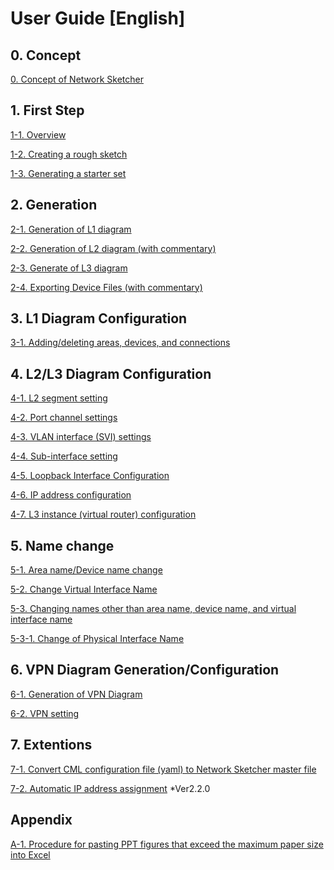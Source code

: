 # User Guide [English]

## 0. Concept
[0. Concept of Network Sketcher](https://github.com/cisco-open/network-sketcher/blob/main/User_Guide/English/0-1.concept%20of%20Network%20Sketcher.pdf)

## 1. First Step

[1-1. Overview](https://github.com/cisco-open/network-sketcher/blob/main/User_Guide/English/1-1%20What%20is%20Network%20Sketcher%20DX.pdf)

[1-2. Creating a rough sketch](https://github.com/cisco-open/network-sketcher/blob/main/User_Guide/English/1-2.creating%20a%20rough%20sketch.pdf)

[1-3. Generating a starter set](https://github.com/cisco-open/network-sketcher/blob/main/User_Guide/English/1-3.%20generating%20a%20starter%20set.pdf)


## 2. Generation

[2-1. Generation of L1 diagram](https://github.com/cisco-open/network-sketcher/blob/main/User_Guide/English/2-1.%20generation%20of%20L1%20diagram.pdf)

[2-2. Generation of L2 diagram (with commentary)](https://github.com/cisco-open/network-sketcher/blob/main/User_Guide/English/2-2.%20generation%20of%20L2%20diagram.pdf)

[2-3. Generate of L3 diagram](https://github.com/cisco-open/network-sketcher/blob/main/User_Guide/English/2-3.%20generate%20of%20L3%20diagram.pdf)

[2-4. Exporting Device Files (with commentary)](https://github.com/cisco-open/network-sketcher/blob/main/User_Guide/English/2-4%20Exporting%20Device%20Files.pdf)

## 3. L1 Diagram Configuration

[3-1. Adding/deleting areas, devices, and connections](https://github.com/cisco-open/network-sketcher/blob/main/User_Guide/English/3-1.%20addingdeleting%20areas%2C%20devices%2C%20and%20connections.pdf)


## 4. L2/L3 Diagram Configuration

[4-1. L2 segment setting ](https://github.com/cisco-open/network-sketcher/blob/main/User_Guide/English/4-1.L2%20segment%20setting%20.pdf)

[4-2. Port channel settings ](https://github.com/cisco-open/network-sketcher/blob/main/User_Guide/English/4-2.Port%20channel%20settings%20.pdf)

[4-3. VLAN interface (SVI) settings ](https://github.com/cisco-open/network-sketcher/blob/main/User_Guide/English/4-3.VLAN%20interface%20(SVI)%20settings%20.pdf)

[4-4. Sub-interface setting](https://github.com/cisco-open/network-sketcher/blob/main/User_Guide/English/4-4.Sub-interface%20setting.pdf)

[4-5. Loopback Interface Configuration](https://github.com/cisco-open/network-sketcher/blob/main/User_Guide/English/4-5.Loopback%20Interface%20Configuration.pdf)

[4-6. IP address configuration](https://github.com/cisco-open/network-sketcher/blob/main/User_Guide/English/4-6.IP%20address%20configuration.pdf)

[4-7. L3 instance (virtual router) configuration](https://github.com/cisco-open/network-sketcher/blob/main/User_Guide/English/4-7.L3%20instance%20(virtual%20router)%20configuration.pdf)

## 5. Name change
[5-1. Area name/Device name change](https://github.com/cisco-open/network-sketcher/blob/main/User_Guide/English/5-1.%20area%20namedevice%20name%20change.pdf)

[5-2. Change Virtual Interface Name ](https://github.com/cisco-open/network-sketcher/blob/main/User_Guide/English/5-2.Change%20Virtual%20Interface%20Name%20.pdf)

[5-3. Changing names other than area name, device name, and virtual interface name](https://github.com/cisco-open/network-sketcher/blob/main/User_Guide/English/5-3.%20Changing%20names%20other%20than%20area%20name%2C%20device%20name%2C%20and%20virtual%20interface%20name.pdf)

[5-3-1. Change of Physical Interface Name](https://github.com/cisco-open/network-sketcher/blob/main/User_Guide/English/5-3-1.%20Change%20of%20Physical%20Interface%20Name.pdf)

## 6. VPN Diagram Generation/Configuration
[6-1. Generation of VPN Diagram](https://github.com/cisco-open/network-sketcher/blob/main/User_Guide/English/6-1.%20Generation%20of%20VPN%20Diagram%20.md) 

[6-2. VPN setting](https://github.com/cisco-open/network-sketcher/blob/main/User_Guide/English/6-2.%20VPN%20setting.md) 


## 7. Extentions
[7-1. Convert CML configuration file (yaml) to Network Sketcher master file](https://github.com/cisco-open/network-sketcher/blob/main/User_Guide/English/7-1.%20Convert%20CML%20configuration%20file%20(yaml)%20to%20Network%20Sketcher%20master%20file.md) 

[7-2. Automatic IP address assignment](https://github.com/cisco-open/network-sketcher/blob/ver_2.2.0/User_Guide/English/7-2.%20Automatic%20IP%20address%20assignment.md)  *Ver2.2.0

## Appendix
[A-1. Procedure for pasting PPT figures that exceed the maximum paper size into Excel](https://github.com/cisco-open/network-sketcher/blob/main/User_Guide/English/A-1.%20Procedure%20for%20pasting%20PPT%20figures%20that%20exceed%20the%20maximum%20paper%20size%20into%20Excel.md)
